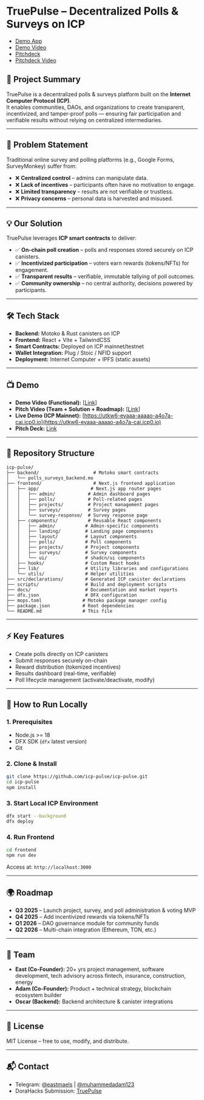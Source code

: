# TruePulse – Decentralized Polls & Surveys on ICP

* [Demo App](https://utkw6-eyaaa-aaaao-a4o7a-cai.icp0.io/)
* [Demo Video](https://youtu.be/sonGyeNZkjA)
* [Pitchdeck](https://www.canva.com/design/DAGxLqA2h3U/5uTAN5rb1lzDqD7qiNl5Yg/view?utm_content=DAGxLqA2h3U&utm_campaign=designshare&utm_medium=link2&utm_source=uniquelinks&utlId=ha53a44d899)
* [Pitchdeck Video](https://youtu.be/tGnw1th9j10)


## 🚀 Project Summary
TruePulse is a decentralized polls & surveys platform built on the **Internet Computer Protocol (ICP)**.  
It enables communities, DAOs, and organizations to create transparent, incentivized, and tamper-proof polls — ensuring fair participation and verifiable results without relying on centralized intermediaries.

---

## 🎯 Problem Statement
Traditional online survey and polling platforms (e.g., Google Forms, SurveyMonkey) suffer from:
- ❌ **Centralized control** – admins can manipulate data.
- ❌ **Lack of incentives** – participants often have no motivation to engage.
- ❌ **Limited transparency** – results are not verifiable or trustless.
- ❌ **Privacy concerns** – personal data is harvested and misused.

---

## 💡 Our Solution
TruePulse leverages **ICP smart contracts** to deliver:
- ✅ **On-chain poll creation** – polls and responses stored securely on ICP canisters.
- ✅ **Incentivized participation** – voters earn rewards (tokens/NFTs) for engagement.
- ✅ **Transparent results** – verifiable, immutable tallying of poll outcomes.
- ✅ **Community ownership** – no central authority, decisions powered by participants.

---

## 🛠️ Tech Stack
- **Backend:** Motoko & Rust canisters on ICP  
- **Frontend:** React + Vite + TailwindCSS  
- **Smart Contracts:** Deployed on ICP mainnet/testnet  
- **Wallet Integration:** Plug / Stoic / NFID support  
- **Deployment:** Internet Computer + IPFS (static assets)

---

## 📺 Demo
- **Demo Video (Functional):** [[Link](https://youtu.be/sonGyeNZkjA)]  
- **Pitch Video (Team + Solution + Roadmap):** [[Link](https://youtu.be/tGnw1th9j10)]  
- **Live Demo (ICP Mainnet):** [https://utkw6-eyaaa-aaaao-a4o7a-cai.icp0.io](https://utkw6-eyaaa-aaaao-a4o7a-cai.icp0.io)
- **Pitch Deck:** [Link](https://www.canva.com/design/DAGxLqA2h3U/5uTAN5rb1lzDqD7qiNl5Yg/view?utm_content=DAGxLqA2h3U&utm_campaign=designshare&utm_medium=link2&utm_source=uniquelinks&utlId=ha53a44d899)

---

## 📂 Repository Structure
```
icp-pulse/
├── backend/                    # Motoko smart contracts
│   └── polls_surveys_backend.mo
├── frontend/                   # Next.js frontend application
│   ├── app/                   # Next.js app router pages
│   │   ├── admin/            # Admin dashboard pages
│   │   ├── polls/            # Poll-related pages
│   │   ├── projects/         # Project management pages
│   │   ├── surveys/          # Survey pages
│   │   └── survey-response/  # Survey response page
│   ├── components/           # Reusable React components
│   │   ├── admin/           # Admin-specific components
│   │   ├── landing/         # Landing page components
│   │   ├── layout/          # Layout components
│   │   ├── polls/           # Poll components
│   │   ├── projects/        # Project components
│   │   ├── surveys/         # Survey components
│   │   └── ui/              # shadcn/ui components
│   ├── hooks/               # Custom React hooks
│   ├── lib/                 # Utility libraries and configurations
│   └── utils/               # Helper utilities
├── src/declarations/        # Generated ICP canister declarations
├── scripts/                 # Build and deployment scripts
├── docs/                    # Documentation and market reports
├── dfx.json                 # DFX configuration
├── mops.toml               # Motoko package manager config
├── package.json            # Root dependencies
└── README.md               # This file
```

---

## ⚡ Key Features
- Create polls directly on ICP canisters  
- Submit responses securely on-chain  
- Reward distribution (tokenized incentives)  
- Results dashboard (real-time, verifiable)  
- Poll lifecycle management (activate/deactivate, modify)  

---

## 📖 How to Run Locally

### 1. Prerequisites
- Node.js >= 18
- DFX SDK (`dfx` latest version)
- Git

### 2. Clone & Install
```bash
git clone https://github.com/icp-pulse/icp-pulse.git
cd icp-pulse
npm install
```

### 3. Start Local ICP Environment
```bash
dfx start --background
dfx deploy
```

### 4. Run Frontend
```bash
cd frontend
npm run dev
```
Access at: `http://localhost:3000`

---


## 🌍 Roadmap
- **Q3 2025** – Launch project, survey, and poll administration & voting MVP  
- **Q4 2025** – Add incentivized rewards via tokens/NFTs
- **Q1 2026** – DAO governance module for community funds  
- **Q2 2026** – Multi-chain integration (Ethereum, TON, etc.)  

---

## 👥 Team
- **East (Co-Founder):** 20+ yrs project management, software development, tech advisory across fintech, insurance, construction, energy  
- **Adam (Co-Founder):** Product + technical strategy, blockchain ecosystem builder  
- **Oscar (Backend):** Backend architecture & canister integrations  

---

## 📄 License
MIT License – free to use, modify, and distribute.

---

## 📬 Contact
- Telegram: [@eastmaels](http://t.me/eastmaels) | [@muhammedadam123](http://t.me/muhammedadam123)  
- DoraHacks Submission: [TruePulse](https://dorahacks.io/buidl/31834/)  
